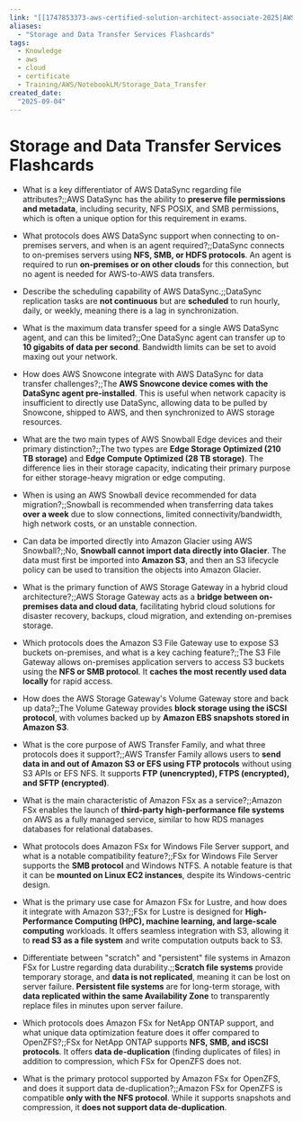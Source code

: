 ```yaml
---
link: "[[1747853373-aws-certified-solution-architect-associate-2025|AWS Certified Solution Architect Associate 2025]]"
aliases: 
  - "Storage and Data Transfer Services Flashcards"
tags:
  - Knowledge
  - aws
  - cloud
  - certificate
  - Training/AWS/NotebookLM/Storage_Data_Transfer
created_date:
  "2025-09-04"
---
```

# Storage and Data Transfer Services Flashcards
- What is a key differentiator of AWS DataSync regarding file attributes?;;AWS DataSync has the ability to **preserve file permissions and metadata**, including security, NFS POSIX, and SMB permissions, which is often a unique option for this requirement in exams.
<!--SR:!2025-10-31,32,270-->
- What protocols does AWS DataSync support when connecting to on-premises servers, and when is an agent required?;;DataSync connects to on-premises servers using **NFS, SMB, or HDFS protocols**. An agent is required to run **on-premises or on other clouds** for this connection, but no agent is needed for AWS-to-AWS data transfers.
<!--SR:!2025-11-22,45,230-->
- Describe the scheduling capability of AWS DataSync.;;DataSync replication tasks are **not continuous** but are **scheduled** to run hourly, daily, or weekly, meaning there is a lag in synchronization.
<!--SR:!2025-11-06,45,290-->
- What is the maximum data transfer speed for a single AWS DataSync agent, and can this be limited?;;One DataSync agent can transfer up to **10 gigabits of data per second**. Bandwidth limits can be set to avoid maxing out your network.
<!--SR:!2025-11-13,43,250-->
- How does AWS Snowcone integrate with AWS DataSync for data transfer challenges?;;The **AWS Snowcone device comes with the DataSync agent pre-installed**. This is useful when network capacity is insufficient to directly use DataSync, allowing data to be pulled by Snowcone, shipped to AWS, and then synchronized to AWS storage resources.
<!--SR:!2025-11-10,47,290-->
- What are the two main types of AWS Snowball Edge devices and their primary distinction?;;The two types are **Edge Storage Optimized (210 TB storage)** and **Edge Compute Optimized (28 TB storage)**. The difference lies in their storage capacity, indicating their primary purpose for either storage-heavy migration or edge computing.
<!--SR:!2025-10-17,22,250-->
- When is using an AWS Snowball device recommended for data migration?;;Snowball is recommended when transferring data takes **over a week** due to slow connections, limited connectivity/bandwidth, high network costs, or an unstable connection.
<!--SR:!2025-11-17,55,310-->
- Can data be imported directly into Amazon Glacier using AWS Snowball?;;No, **Snowball cannot import data directly into Glacier**. The data must first be imported into **Amazon S3**, and then an S3 lifecycle policy can be used to transition the objects into Amazon Glacier.
<!--SR:!2025-11-28,64,310-->
- What is the primary function of AWS Storage Gateway in a hybrid cloud architecture?;;AWS Storage Gateway acts as a **bridge between on-premises data and cloud data**, facilitating hybrid cloud solutions for disaster recovery, backups, cloud migration, and extending on-premises storage.
<!--SR:!2025-11-24,61,310-->
- Which protocols does the Amazon S3 File Gateway use to expose S3 buckets on-premises, and what is a key caching feature?;;The S3 File Gateway allows on-premises application servers to access S3 buckets using the **NFS or SMB protocol**. It **caches the most recently used data locally** for rapid access.
<!--SR:!2025-10-26,26,250-->
- How does the AWS Storage Gateway's Volume Gateway store and back up data?;;The Volume Gateway provides **block storage using the iSCSI protocol**, with volumes backed up by **Amazon EBS snapshots stored in Amazon S3**.
<!--SR:!2025-12-06,61,270-->
- What is the core purpose of AWS Transfer Family, and what three protocols does it support?;;AWS Transfer Family allows users to **send data in and out of Amazon S3 or EFS using FTP protocols** without using S3 APIs or EFS NFS. It supports **FTP (unencrypted), FTPS (encrypted), and SFTP (encrypted)**.
<!--SR:!2025-12-03,58,270-->
- What is the main characteristic of Amazon FSx as a service?;;Amazon FSx enables the launch of **third-party high-performance file systems** on AWS as a fully managed service, similar to how RDS manages databases for relational databases.
<!--SR:!2025-11-03,35,270-->
- What protocols does Amazon FSx for Windows File Server support, and what is a notable compatibility feature?;;FSx for Windows File Server supports the **SMB protocol** and Windows NTFS. A notable feature is that it can be **mounted on Linux EC2 instances**, despite its Windows-centric design.
<!--SR:!2025-12-02,57,270-->
- What is the primary use case for Amazon FSx for Lustre, and how does it integrate with Amazon S3?;;FSx for Lustre is designed for **High-Performance Computing (HPC), machine learning, and large-scale computing** workloads. It offers seamless integration with S3, allowing it to **read S3 as a file system** and write computation outputs back to S3.
<!--SR:!2025-10-19,31,270-->
- Differentiate between "scratch" and "persistent" file systems in Amazon FSx for Lustre regarding data durability.;;**Scratch file systems** provide temporary storage, and **data is not replicated**, meaning it can be lost on server failure. **Persistent file systems** are for long-term storage, with **data replicated within the same Availability Zone** to transparently replace files in minutes upon server failure.
<!--SR:!2025-11-18,56,310-->
- Which protocols does Amazon FSx for NetApp ONTAP support, and what unique data optimization feature does it offer compared to OpenZFS?;;FSx for NetApp ONTAP supports **NFS, SMB, and iSCSI protocols**. It offers **data de-duplication** (finding duplicates of files) in addition to compression, which FSx for OpenZFS does not.
<!--SR:!2026-02-01,109,310-->
- What is the primary protocol supported by Amazon FSx for OpenZFS, and does it support data de-duplication?;;Amazon FSx for OpenZFS is compatible **only with the NFS protocol**. While it supports snapshots and compression, it **does not support data de-duplication**.
<!--SR:!2025-12-11,65,270-->



